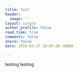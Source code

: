 ```yaml
---
title: Test
header:
  image: ''
layout: single
author_profile: false
read_time: true
comments: false
share: false
date: 2019-03-27 18:07:50 +0000

---
```

testing testing